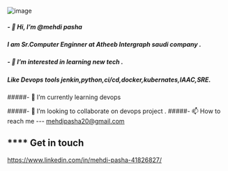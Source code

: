 ![image](https://github.com/mehdidevops2030/mehdidevops2030/assets/135350614/4983fb49-f257-47ba-a6ce-2b5523af4397)


##### - 👋 Hi, I’m @mehdi pasha


#####  I am Sr.Computer Enginner at Atheeb Intergraph saudi company .

#####  -  👀 I’m interested in learning new tech .
#####   Like Devops tools jenkin,python,ci/cd,docker,kubernates,IAAC,SRE.

#####-  🌱 I’m currently learning devops

#####-  💞️ I’m looking to collaborate on devops project .
#####- 📫 How to reach me --- mehdipasha20@gmail.com

****   Get in touch 
------------

https://www.linkedin.com/in/mehdi-pasha-41826827/
<!---
mehdidevops2030/mehdidevops2030 is a ✨ special ✨ repository because its `README.md` (this file) appears on your GitHub profile.
You can click the Preview link to take a look at your changes.
--->
